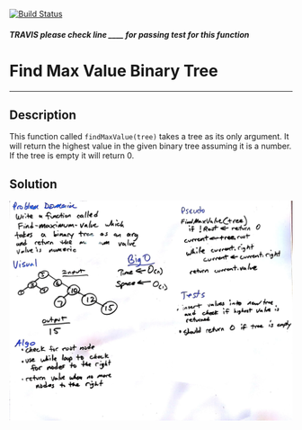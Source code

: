 [![Build Status](https://travis-ci.org/Lennerblom/data-structures-and-algorithms.svg?branch=master)](https://travis-ci.org/Lennerblom/data-structures-and-algorithms)
##### TRAVIS please check line ____ for passing test for this function

# Find Max Value Binary Tree
---
## Description
This function called `findMaxValue(tree)` takes a tree as its only argument.  It will return the highest value in the given binary tree assuming it is a number.  If the tree is empty it will return 0.
## Solution
![whiteboard](assets/findMaxValue.jpg)